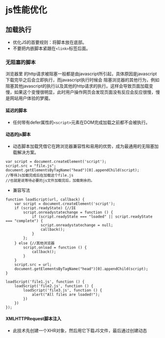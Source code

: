 # js性能优化
## 加载执行
+ 优化JS的首要规则：将脚本放在底部。
+ 不要把内嵌脚本紧跟在`<link>`标签后面。

### 无阻塞的脚本
浏览器里 的http请求被阻塞一般都是由javascript所引起，具体原因是javascript下载完毕之后会立即执行，而javascript执行时候会 阻塞浏览器的其他行为，例如阻塞其他javascript的执行以及其他的http请求的执行。这样会导致页面加载变慢，如果这个变慢很明显，此时用户操作网页会发现页面没有反应会反应很慢，慢是网站用户体验的梦魇。

#### 延迟的脚本
+ 任何带有defer属性的`<script>`元素在DOM完成加载之前都不会被执行。

#### 动态的js脚本

+ 动态脚本加载凭借它在跨浏览器兼容性和易用的优势，成为最通用的无阻塞加载解决方案。
```
var script = document.createElement('script');
script.src = "file.js";
document.getElementsByTagName("head")[0].appendChild(script);
//等待Js加载完成后在加载这个file.js
//也就是说等待必要的js文件加载完后，加载剩余的。

```
+ 兼容写法
```
function loadScript(url, callback) {
    var script = document.createElement('script');
    if (script.readyState) {//IE
        script.onreadystatechange = function () {
            if (script.readyState === "loaded" || script.readyState === "complete") {
                script.onreadystatechange = null;
                callback();
            }
        };
    } else {//其他浏览器
        script.onload = function () {
            callback();
        }
    }
    script.src = url;
    document.getElementsByTagName("head")[0].appendChild(script);
}

loadScript('file1.js', function () {
    loadScript('file2.js', function () {
        loadScript('file3.js', function () {
            alert("All files are loaded!");
        })
    })
});
```

#### XMLHTTPRequest脚本注入

+ 此技术先创建一个XHR对象，然后用它下载JS文件，最后通过创建动态<script>元素将代码注入页面。


## 数据存取

### JavaScript中四中基本的数据存取位置

+ 字面量
+ 本地变量 var或者let或者const
+ 数组元素 
+ 对象成员

#### 读取速度与优化
+ 一般而言,从字面量和局部变量获取数据的速度要快于从对象或数组的属性中获取数据的速度，但在性能方面很大程度上取决于浏览器本身。

+ 如果经常会使用到对象的某个属性或者方法，那么可以选择把它缓存到局部变量中，以加快它的读取速度。例如
```
var isArray = Array.isArray,
     slice = Array.prototype.slice;

function foo() {
    var arr = slice.apply(arguments);
    console.log(isArray(arr));
}

foo(); // => true
//但注意上面介绍的方式在针对DOM方法时，不会按照我们想象的那样工作：
var gid = document.getElementById;
console.log(gid('foo').innerText); // 报错 Illegal invocation
```

### 作用域链

#### `var a = 2 ` 会执行什么？

##### 拆分成为此法单元 var,a,=,2

##### 解析或者语法分析

##### 解释执行。`var a ` 对于 `var a = 2`; 进行处理的时候，会有 引擎、编译器、还有作用域的参与。
+ 引擎：从头到尾负责整个 Javascript 程序的编译及执行过程。
+ 编译器：负责语法分析及代码生成等。
+ 作用域：负责收集并维护由所有声明的标识符（变量）组成的一系列查询，并实施一套非常严格的规则，确定当前执行的代码对这些标识符（变量）的访问权限。
编译器的处理
+ 首先，他们会寻找该变量的名称也就是a是否存在本作用域的集合之中，如果是存在的情况下，编译器会自动忽略该声明，然后继续编译，如果不存在则会在作用域里声明一个新的变量然后赋值成a。
+ 接下来编译器会为引擎生成运行时所需的代码，这些代码用来处理 a = 2 这个赋值操作。引擎运行时会首先从作用域中查找 当前作用域集合中是否存在 变量 a。如果有，引擎就会使用这个变量。如果没有，引擎就会继续向上一级作用域集合中查找改变量。
+ 最后如果找到了变量a，就对其赋值，如果没找到，就抛出异常。

#### 作用域

##### RL查询。
+ 引擎会对变量a进行查找，查找分为两种，一是LHS(left-Hand-Side)查询，一种是RHS查询(Right-Hand-Side)查询。LHS查询就是试图查找变量的容器本身，从而可以对其赋值，也就是查找变量a，RHS查询就是查找变量的值。
```
console.log(a)//这里是RHS查询。
a=2//这里就是LHS查询，找到变量a，并且赋值为2.


function foo(a){
    console.log(a); // 2
}

foo(2); // 这里首先对 foo() 函数调用，执行 RHS 查询，即找到 foo 函数，然后 执行了  a = 2 的传参赋值，这里首先执行 LHS 查询 找到 a 并赋值为 2，然后 console.log(a) 执行了 RHS 查询。

```
 + 当RHS在整个作用域都没查找到所需的变量值时候，引擎会抛出ReferenceError。如果找到了变量值，但是想对其进行不合理的操作，比如对不是函数的值进行调用，就会抛出TypeError.
 + 如果 LHS 查找在顶层全局作用域中都没有找到所需变量，如果是在非严格模式下，全局作用域会创建一个具有该名称的变量，并将其返回给引擎，如果是在严格模式下，引擎就会抛出 ReferenceError。应该理解，ReferenceError[ˈrefrəns]和TypeError的不同！
 
 ##### 词法作用域

 + 词法作用域是由你写代码时候将变量和块级作用域写在哪里规定的。
 ```
function foo(a){
    var b = a*2;
    function bar(c){
        console.log(a,b,c);
    }

    bar(b*3);
}
foo(2); // 2,4,12


 ```
 + 上面的代码里，就有三层作用域。
 
 + 第一层是全局作用域，有标识符foo

 + 第二层是foo创建的作用域，标识符a,b,bar

 + 第三层包含着bar创建的作用域，标识符是c。

 + 在查找变量时，作用域查找会在找到第一个匹配的标识符时停止。而且它只查找一级标识符，比如a 、b、c，而对于 foo.bar.bar ，词法作用域只会查找 foo 标识符，找到这个变量之后，对象属性访问规则会分别接管对 bar 和 bar 属性的访问。

 + 全局变量会自动成为全局对象的属性。

 ##### 提升

 + 变量和函数在内的所有声明都会在任何代码被执行前首先被处理。举个栗子，当你看到var a = 2 时候，js会将其分为两个阶段，第一个是var a 在编译阶段执行，会提升最顶层，而a = 2则会留在原地等待执行。这就是变量提升。
 
 ```
function foo () {
    console.log(a)
    var a = 2 
}
foo()

 ```

 + 函数声明会提升，但是函数表达式不会提升。区分函数声明和函数表达式最简单的方式是看 `function` 关键字出现在声明中的位置。如果 `function` 时声明中的第一个词，那么就是函数声明，否则就是一个函数表达式。**而且函数会被优先提升。**
```
foo() //TypeError 因为此时只是把var foo 提升了，而函数并没有提升，如果这样调用，属于不合理操作。
var foo = function (){
    //
}


```

```
foo();  // 1      会输出 1 为不是 2    
var foo;
function foo(){
    console.log(1);
}
foo = function(){
    console.log(2);
}
```
上面这个代码可以理解为
```
function foo(){
    console.log(1)
}
foo()
var foo;
foo = function(){
    console.log(2)
}

```
注意，`var` foo 尽管出现在 `function` foo() 之前，但它是重复的声明，因为函数声明会被提升到普通变量之前。重复的 `var` 声明会被忽略，但出现在后面的函数声明却会覆盖前面的。

 ##### 闭包

###### 什么是闭包

 + 当函数可以记住并访问所在的词法作用域时，就产生了闭包，即使函数是在当前词法作用域之外执行。
 
 + 俗一点就是你女人红杏出墙了，别人可以通过你的女人了解到你家里的情况，甚至通过她改变你的家，只要你不离婚，你的家就一直被拖着，这个状态很容易出问题，但是别人用着很爽。
 
 + 阮大的说法：闭包就是能够读取其他函数内部变量的函数
 
 ###### 为什么需要闭包。

 +　我需要从外部引用函数内的局部变量！局部变量无法共享和长久的保存，而全局变量可能造成变量污染，所以我们希望有一种机制既可以长久的保存变量又不会造成全局污染。
 
 +　把变量的值始终保持在内存里。下面的函数证明了这个n在函数运行结束后，并没有清除。为啥子没清除呢？本来当执行到var a3 = a1()时候，理应该是销毁a1的执行环境的，这里没销毁是因为，a1返回了一个函数，函数里n引用了父类函数的变量n，如果销毁，那么就找不到变量n了，所以a1就会一直存在于这个内存里。也就是n也一直存在内存里。（在此可扩展Js垃圾回收机制以及执行上下文）
 
 ```
    function a1(){
        var n = 99;
        function a2(){
            n++
            alert(n)
        }
        return a2
    }
    var a3 = a1();
    a3() //100
    a3()//101   
 ```

+ 栗子：

```

let say;
function sayHello(name) {
  let str = `Hello,${name}`;
  say = function() {
    console.log(str);
  }
}
let myHello = sayHello('abby');
say(); // Hello,abby



```
这也是闭包，因为就像上面说的一样，say声明和say词法环境形成了闭包，在它的作用域里面持有了 sayHello 这个函数里面定义的 str 变量的引用，因此也能在 str 变量定义的作用域之外访问它。最常用的形成闭包的方式便是在一个函数里面嵌套另一个函数，另一个函数持有父作用域里面定义的变量。
```
function newClosure() {
  for(var i = 0; i < 5; i++) {
    setTimeout(function() {
      console.log(i);
      },1000)
  }
}
newClosure(); // 5个5
```
为什么是5个5？是因为js有一个主进程和call-stack(调用堆栈)，在一个调用堆栈处理的task处理时候，其他都需要等待。在执行遇到setTimeout异步操作时候，会让给浏览器其他的模块处理，当到达setTimeout指定的延时执行的时间之后，task(回调函数)会放入到任务队列之中。一般不同的异步任务的回调函数会放入不同的任务队列之中。等到调用栈中所有task执行完毕之后，接着去执行任务队列之中的task(回调函数)。也就是简单来说，就是setTimeout并没有立即执行，而是先执行的for循环，把setTimeout交给了webapis中的timer模块处理，当i=0~4时候，满足条件都是在执行for事件，到了等于5不满足条件弹出task，然后setTimeout进入，这个时候i就等于5了！所以输出的都是5！！！怎么解决呢？
``` 栗子1
function  a(i){
    setTimeout(function(){
        console.log(i)
    },1000)
}

for(var i = 0 ; i < 5 ; i++){
    a(i)//这里的i就是被复制过去的。
}


```
``` 栗子2
for(var i = 0 ; i < 5 ; i++){
    (function(j){
        setTimeout(function(){
            console.log(j)
        },1000)
    })(i)
}
//把i拷贝过去，接收 i 变量的时候,同时在栈上开辟一个新空间,新空间所放的值就是 i  的当前值的拷贝.。而for仍然是先走完的。



```




